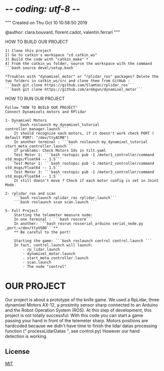 # -*- coding: utf-8 -*-
"""
Created on Thu Oct 10 10:58:50 2019

@author: clara.bouvard, florent.cadot, valentin.ferrari
"""

HOW TO BUILD OUR PROJECT

    1) Clone this project
    2) Go to catkin's workspace "cd catkin_ws"
    3) Build the code with "catkin_make" *
    4) From the catkin_ws folder, source the workspace with the command ```bash source devel/setup.bash``

    *Troubles with "dynamixel_motor" or "rplidar_ros" packages? Delete the two folders in catkin_ws/src and clone them from GitHub : 
    ```bash git clone https://github.com/Slamtec/rplidar_ros```
    ```bash git clone https://github.com/arebgun/dynamixel_motor```

HOW TO RUN OUR PROJECT
    
    Follow "HOW TO BUILD OUR PROJECT"
    Connect Dynamixels motors and RPlidar

    1- Dynamixel Motors
        ```bash roslaunch my_dynamixel_tutorial controller_manager.launch````
        It should recognize each motors, if it doesn't work check PORT ( default PORT: "/dev/ttyACM0")
        In another terminal : ```bash roslaunch my_dynamixel_tutorial start_meta_controller.launch```
        If problems: Check Motors Ids in tilt.yaml 
        Test Motor 1: ```bash rostopic pub -1 /motor1_controller/command std_msgs/Float64 -- 1.5```
        Test Motor 1: ```bash rostopic pub -1 /motor2_controller/command std_msgs/Float64 -- 1.5```
        Test Motor 3: ```bash rostopic pub -1 /motor3_controller/command std_msgs/Float64 -- 1.5```
        It still doesn't move ? Check if each motor config is set in Joint Mode.  
        
    2- rplidar_ros and scan
        ```bash roslaunch rplidar_ros rplidar.launch```
        ```bash roslaunch scan scan.launch ```

    5- Full Project
        Starting the telemeter measure node:
        In one terminal : ```bash roscore``` 
        In another: ```bash rosrun rosserial_arduino serial_node.py _port:=/dev/ttyUSB0```**
        ** Be careful to the port! 

        Starting the game: ```bash roslaunch control control.launch ```
        In fact, control.launch will launch:
            - rp_lidar.launch
            - dynamixel_motor.launch
            - start_meta_controller.launch 
            - scan.launch
            - The node "control" 

# OUR PROJECT

Our project is about a prototype of the knife game. 
We used a RpLidar, three dynamixel Motors AX-12, a proximity sensor sharp connected to an Arduino and the Robot Operation System (ROS).
At this step of development, this project is not totally successful:
With this code you can start a game passing your hand in front of the telemeter sharp. 
Motors positions are hardcoded because we didn't have time to finish the lidar datas processing function (" processLidarDatas ", see control.py)
However our hand detection is working. 

## License
[MIT](https://choosealicense.com/licenses/mit/)